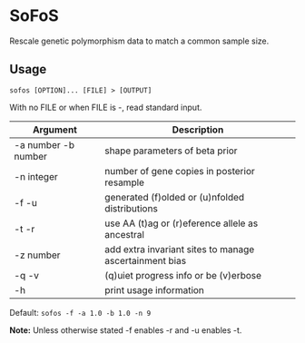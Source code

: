 # SoFoS
Rescale genetic polymorphism data to match a common sample size.


## Usage

`sofos [OPTION]... [FILE] > [OUTPUT]`

With no FILE or when FILE is -, read standard input.

| Argument            |Description                   |
|---------------------|------------------------------|
|-a number -b number  |shape parameters of beta prior|
|-n integer           |number of gene copies in posterior resample|
|-f -u                |generated (f)olded or (u)nfolded distributions|
|-t -r                |use AA (t)ag or (r)eference allele as ancestral|
|-z number            |add extra invariant sites to manage ascertainment bias|
|-q -v                |(q)uiet progress info or be (v)erbose|
|-h                   |print usage information|

Default: `sofos -f -a 1.0 -b 1.0 -n 9`

**Note:** Unless otherwise stated -f enables -r and -u enables -t.
